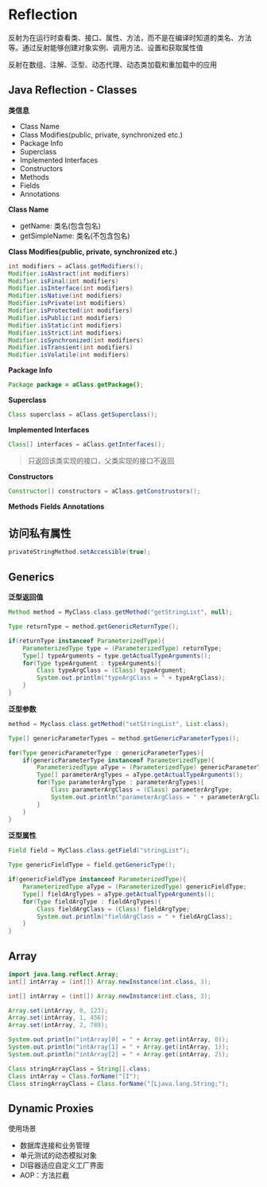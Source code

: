 # Reflection

反射为在运行时查看类、接口、属性、方法，而不是在编译时知道的类名、方法等。通过反射能够创建对象实例、调用方法、设置和获取属性值

反射在数组、注解、泛型、动态代理、动态类加载和重加载中的应用

## Java Reflection - Classes

**类信息**
- Class Name
- Class Modifies(public, private, synchronized etc.)
- Package Info
- Superclass
- Implemented Interfaces
- Constructors
- Methods
- Fields
- Annotations

**Class Name**
- getName: 类名(包含包名)
- getSimpleName: 类名(不包含包名)

**Class Modifies(public, private, synchronized etc.)**

```java
int modifiers = aClass.getModifiers();
Modifier.isAbstract(int modifiers)
Modifier.isFinal(int modifiers)
Modifier.isInterface(int modifiers)
Modifier.isNative(int modifiers)
Modifier.isPrivate(int modifiers)
Modifier.isProtected(int modifiers)
Modifier.isPublic(int modifiers)
Modifier.isStatic(int modifiers)
Modifier.isStrict(int modifiers)
Modifier.isSynchronized(int modifiers)
Modifier.isTransient(int modifiers)
Modifier.isVolatile(int modifiers)
```
**Package Info**
```java
Package package = aClass.getPackage();
```
**Superclass**
```java
Class superclass = aClass.getSuperclass();
```
**Implemented Interfaces**
```java
Class[] interfaces = aClass.getInterfaces();
```
> 只返回该类实现的接口，父类实现的接口不返回

**Constructors**
```java
Constructor[] constructors = aClass.getConstrustors();
```
**Methods**
**Fields**
**Annotations**


## 访问私有属性
```java
privateStringMethod.setAccessible(true);
```


## Generics

**泛型返回值**
```java
Method method = MyClass.class.getMethod("getStringList", null);

Type returnType = method.getGenericReturnType();

if(returnType instanceof ParameterizedType){
    ParameterizedType type = (ParameterizedType) returnType;
    Type[] typeArguments = type.getActualTypeArguments();
    for(Type typeArgument : typeArguments){
        Class typeArgClass = (Class) typeArgument;
        System.out.println("typeArgClass = " + typeArgClass);
    }
}
```

**泛型参数**
```java
method = Myclass.class.getMethod("setStringList", List.class);

Type[] genericParameterTypes = method.getGenericParameterTypes();

for(Type genericParameterType : genericParameterTypes){
    if(genericParameterType instanceof ParameterizedType){
        ParameterizedType aType = (ParameterizedType) genericParameterType;
        Type[] parameterArgTypes = aType.getActualTypeArguments();
        for(Type parameterArgType : parameterArgTypes){
            Class parameterArgClass = (Class) parameterArgType;
            System.out.println("parameterArgClass = " + parameterArgClass);
        }
    }
}
```

**泛型属性**
```java
Field field = MyClass.class.getField("stringList");

Type genericFieldType = field.getGenericType();

if(genericFieldType instanceof ParameterizedType){
    ParameterizedType aType = (ParameterizedType) genericFieldType;
    Type[] fieldArgTypes = aType.getActualTypeArguments();
    for(Type fieldArgType : fieldArgTypes){
        Class fieldArgClass = (Class) fieldArgType;
        System.out.println("fieldArgClass = " + fieldArgClass);
    }
}
```

## Array
```java
import java.lang.reflect.Array;
int[] intArray = (int[]) Array.newInstance(int.class, 3);

int[] intArray = (int[]) Array.newInstance(int.class, 3);

Array.set(intArray, 0, 123);
Array.set(intArray, 1, 456);
Array.set(intArray, 2, 789);

System.out.println("intArray[0] = " + Array.get(intArray, 0));
System.out.println("intArray[1] = " + Array.get(intArray, 1));
System.out.println("intArray[2] = " + Array.get(intArray, 2));

Class stringArrayClass = String[].class;
Class intArray = Class.forName("[I");
Class stringArrayClass = Class.forName("[Ljava.lang.String;");
```

## Dynamic Proxies

使用场景
- 数据库连接和业务管理
- 单元测试的动态模拟对象
- DI容器适应自定义工厂界面
- AOP：方法拦截
